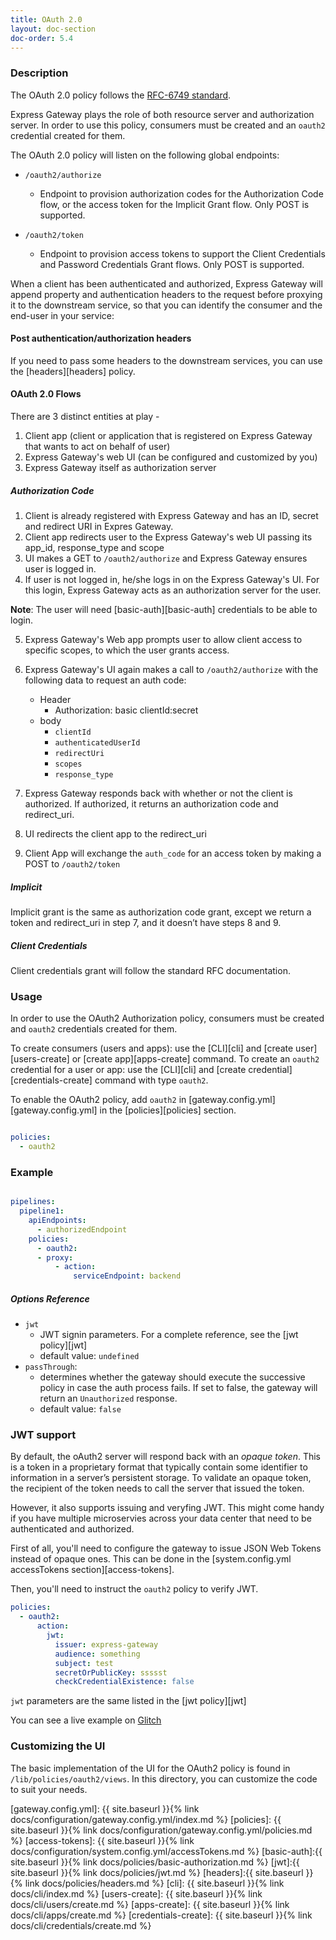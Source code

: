 ```yaml
---
title: OAuth 2.0
layout: doc-section
doc-order: 5.4
---
```


### Description

The OAuth 2.0 policy follows the [RFC-6749 standard][rfc-6749-standard].

Express Gateway plays the role of both resource server and authorization server. In order to use this policy, consumers
must be created and an `oauth2` credential created for them.

The OAuth 2.0 policy will listen on the following global endpoints:

* `/oauth2/authorize`
    * Endpoint to provision authorization codes for the Authorization Code flow, or the access token for the Implicit
    Grant flow. Only POST is supported.

* `/oauth2/token`
    * Endpoint to provision access tokens to support the Client Credentials and Password Credentials Grant flows.
    Only POST is supported.


When a client has been authenticated and authorized, Express Gateway will append property and authentication headers to
the request before proxying it to the downstream service, so that you can identify the consumer and the end-user in
your service:

#### Post authentication/authorization headers

If you need to pass some headers to the downstream services, you can use the [headers][headers] policy.

#### OAuth 2.0 Flows

There are 3 distinct entities at play -
1. Client app (client or application that is registered on Express Gateway that wants to act on behalf of user)
2. Express Gateway's web UI (can be configured and customized by you)
3. Express Gateway itself as authorization server

##### Authorization Code

1. Client is already registered with Express Gateway and has an ID, secret and redirect URI in Expres Gateway.
2. Client app redirects user to the Express Gateway's web UI passing its app_id, response_type and scope
3. UI makes a GET to `/oauth2/authorize` and Express Gateway ensures user is logged in.
4. If user is not logged in, he/she logs in on the Express Gateway's UI. For this login, Express Gateway acts as an
authorization server for the user.

  **Note**: The user will need [basic-auth][basic-auth] credentials to be able to login.

5. Express Gateway's Web app prompts user to allow client access to specific scopes, to which the user grants access.
6. Express Gateway's UI again makes a call to `/oauth2/authorize` with the following data to request an auth code:
    * Header
        * Authorization: basic clientId:secret
    * body
        * `clientId`
        * `authenticatedUserId`
        * `redirectUri`
        * `scopes`
        * `response_type`

7. Express Gateway responds back with whether or not the client is authorized. If authorized, it returns an
   authorization code and redirect_uri.
8. UI redirects the client app to the redirect_uri
9. Client App will exchange the `auth_code` for an access token by making a POST to `/oauth2/token`

##### Implicit

Implicit grant is the same as authorization code grant, except we return a token and redirect_uri in step 7,
and it doesn’t have steps 8 and 9.

##### Client Credentials

Client credentials grant will follow the standard RFC documentation.

### Usage

In order to use the OAuth2 Authorization policy, consumers must be created and `oauth2` credentials created for them.

To create consumers (users and apps): use the [CLI][cli] and [create user][users-create] or [create app][apps-create]
command.
To create an `oauth2` credential for a user or app: use the [CLI][cli] and [create credential][credentials-create]
command with type `oauth2`.

To enable the OAuth2 policy, add `oauth2` in [gateway.config.yml][gateway.config.yml] in the [policies][policies]
section.

```yaml

policies:
  - oauth2
```

### Example

```yaml

pipelines:
  pipeline1:
    apiEndpoints:
      - authorizedEndpoint
    policies:
      - oauth2:
      - proxy:
          - action:
              serviceEndpoint: backend
```

##### Options Reference

* `jwt`
  - JWT signin parameters. For a complete reference, see the [jwt policy][jwt]
  - default value: `undefined`
* `passThrough`:
  - determines whether the gateway should execute the successive policy in case the auth process fails. If set to false,
    the gateway will return an `Unauthorized` response.
  - default value: `false`

### JWT support

By default, the oAuth2 server will respond back with an *opaque token*. This is a token in a proprietary format that
typically contain some identifier to information in a server’s persistent storage. To validate an opaque token,
the recipient of the token needs to call the server that issued the token.

However, it also supports issuing and veryfing JWT. This might come handy if you have multiple microservies across your
data center that need to be authenticated and authorized.

First of all, you'll need to configure the gateway to issue JSON Web Tokens instead of opaque ones. This can be done in
the [system.config.yml accessTokens section][access-tokens].

Then, you'll need to instruct the `oauth2` policy to verify JWT.

```yml
policies:
  - oauth2:
      action:
        jwt:
          issuer: express-gateway
          audience: something
          subject: test
          secretOrPublicKey: ssssst
          checkCredentialExistence: false
```

`jwt` parameters are the same listed in the [jwt policy][jwt]

You can see a live example on [Glitch](https://glitch.com/edit/#!/express-gateway-test)

### Customizing the UI

The basic implementation of the UI for the OAuth2 policy is found in `/lib/policies/oauth2/views`. In this directory,
you can customize the code to suit your needs.

[rfc-6749-standard]: https://tools.ietf.org/html/rfc6749
[gateway.config.yml]: {{ site.baseurl }}{% link docs/configuration/gateway.config.yml/index.md %}
[policies]: {{ site.baseurl }}{% link docs/configuration/gateway.config.yml/policies.md %}
[access-tokens]: {{ site.baseurl }}{% link docs/configuration/system.config.yml/accessTokens.md %}
[basic-auth]:{{ site.baseurl }}{% link docs/policies/basic-authorization.md %}
[jwt]:{{ site.baseurl }}{% link docs/policies/jwt.md %}
[headers]:{{ site.baseurl }}{% link docs/policies/headers.md %}
[cli]: {{ site.baseurl }}{% link docs/cli/index.md %}
[users-create]: {{ site.baseurl }}{% link docs/cli/users/create.md %}
[apps-create]: {{ site.baseurl }}{% link docs/cli/apps/create.md %}
[credentials-create]: {{ site.baseurl }}{% link docs/cli/credentials/create.md %}
